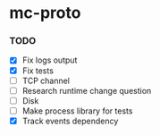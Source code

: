 # mc-proto

### TODO
- [x] Fix logs output
- [x] Fix tests
- [ ] TCP channel
- [ ] Research runtime change question
- [ ] Disk
- [ ] Make process library for tests
- [x] Track events dependency